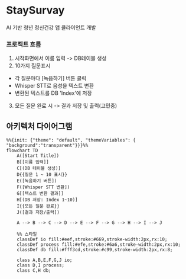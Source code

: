 # StaySurvay
AI 기반 청년 정신건강 앱 클라이언트 개발


### 프로젝트 흐름 ###
1. 시작화면에서 이름 입력 -> DB테이블 생성
2. 10가지 질문표시
  - 각 질문마다 [녹음하기] 버튼 클릭
  - Whisper STT로 음성을 텍스트 변환
  - 변환된 텍스트를 DB 'Index'에 저장
3. 모든 질문 완료 시 -> 결과 저장 및 출력(고민중)


## 아키텍처 다이어그램
```mermaid
%%{init: {"theme": "default", "themeVariables": { "background":"transparent"}}}%%
flowchart TD
    A([Start Title])
    B[[이름 입력]]
    C[(DB 테이블 생성)]
    D{{질문 1 ~ 10 표시}}
    E([녹음하기 버튼])
    F([Whisper STT 변환])
    G[[텍스트 변환 결과]]
    H[(DB 저장: Index 1~10)]
    I{{모든 질문 완료}}
    J([결과 저장/출력])

    A --> B --> C --> D --> E --> F --> G --> H --> I --> J

    %% 스타일
    classDef io fill:#eef,stroke:#669,stroke-width:2px,rx:10;
    classDef process fill:#efe,stroke:#6a6,stroke-width:2px,rx:10;
    classDef db fill:#fff3cd,stroke:#c99,stroke-width:2px,rx:8;

    class A,B,E,F,G,J io;
    class D,I process;
    class C,H db;
